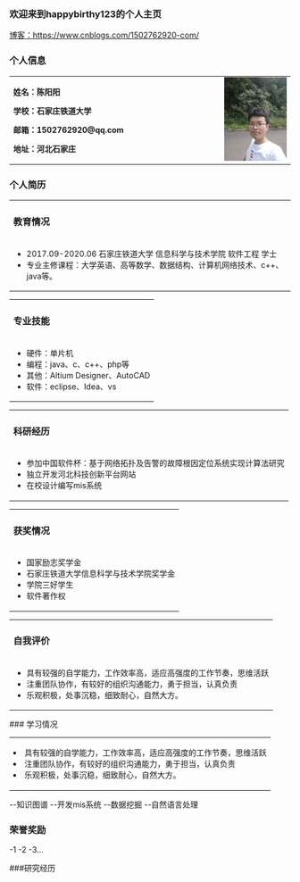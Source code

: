 ### 欢迎来到happybirthy123的个人主页
<a href="https://www.cnblogs.com/1502762920-com/">博客：https://www.cnblogs.com/1502762920-com/</a>
### 个人信息
<table border="0">
  <tr>
    <td width="75%">
      <p><b>姓名：陈阳阳</b></p>
      <p><b>学校：石家庄铁道大学</b></p>
      <p><b>邮箱：1502762920@qq.com</b></p>
      <p><b>地址：河北石家庄</b></p>
    </td>
    <td width="25%">
      <img src="/travel.jpg" width="100%">    
    </td>
  </tr>
</table>

### 个人简历
<table border="0">
  <tr>
    <td width="75%">
      <h3>教育情况</h3>
    </td>
  </tr>
  <tr>
    <td width="75%">
      <ul>
        <li>2017.09-2020.06     石家庄铁道大学     信息科学与技术学院          软件工程        学士 </li>
        <li>专业主修课程：大学英语、高等数学、数据结构、计算机网络技术、c++、java等。</li>
      </ul>
    </td>
  </tr>
</table>

<table border="0">
  <tr>
    <td width="100%">
      <h3>专业技能</h3>
    </td>
  </tr>
  <tr>
    <td width="100%">
      <ul>
        <li>硬件：单片机</li>
        <li>编程：java、c、c++、php等</li>
        <li>其他：Altium  Designer、AutoCAD</li>
        <li>软件：eclipse、Idea、vs</li>
      </ul>
    </td>
  </tr>
</table>

<table border="0">
  <tr>
    <td width="100%">
      <h3>科研经历</h3>
    </td>
  </tr>
  <tr>
    <td width="100%">
      <ul>
        <li>参加中国软件杯：基于网络拓扑及告警的故障根因定位系统实现计算法研究</li>
        <li>独立开发河北科技创新平台网站</li>
        <li>在校设计编写mis系统</li>
      </ul>
    </td>
  </tr>
</table>

<table border="0">
  <tr>
    <td width="100%">
      <h3>获奖情况</h3>
    </td>
  </tr>
  <tr>
    <td width="100%">
      <ul>
        <li>国家励志奖学金</li>
        <li>石家庄铁道大学信息科学与技术学院奖学金</li>
        <li>学院三好学生</li>
        <li>软件著作权</li>
      </ul>
    </td>
  </tr>
</table>

<table border="0">
  <tr>
    <td width="100%">
      <h3>自我评价</h3>
    </td>
  </tr>
  <tr>
    <td width="100%">
      <ul>
        <li>具有较强的自学能力，工作效率高，适应高强度的工作节奏，思维活跃</li>
        <li>注重团队协作，有较好的组织沟通能力，勇于担当，认真负责</li>
        <li>乐观积极，处事沉稳，细致耐心，自然大方。</li>
      </ul>
    </td>
  </tr>
</table>
### 学习情况
<table border="0">
  <tr>
    <td width="100%">
      <p>
        <li>具有较强的自学能力，工作效率高，适应高强度的工作节奏，思维活跃</li>
        <li>注重团队协作，有较好的组织沟通能力，勇于担当，认真负责</li>
        <li>乐观积极，处事沉稳，细致耐心，自然大方。</li>
      </p>
    </td>
  </tr>
</table>






--知识图谱
--开发mis系统
--数据挖掘
--自然语言处理


### 荣誉奖励
-1
-2
-3...

###研究经历

















